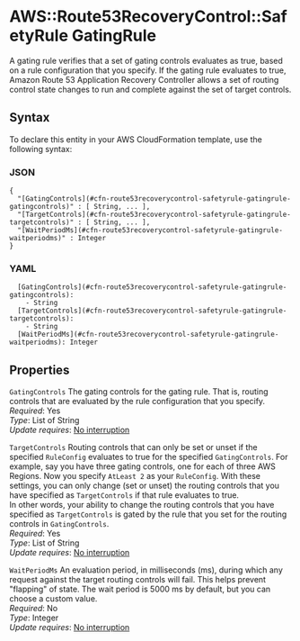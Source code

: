 # AWS::Route53RecoveryControl::SafetyRule GatingRule<a name="aws-properties-route53recoverycontrol-safetyrule-gatingrule"></a>

A gating rule verifies that a set of gating controls evaluates as true, based on a rule configuration that you specify\. If the gating rule evaluates to true, Amazon Route 53 Application Recovery Controller allows a set of routing control state changes to run and complete against the set of target controls\.

## Syntax<a name="aws-properties-route53recoverycontrol-safetyrule-gatingrule-syntax"></a>

To declare this entity in your AWS CloudFormation template, use the following syntax:

### JSON<a name="aws-properties-route53recoverycontrol-safetyrule-gatingrule-syntax.json"></a>

```
{
  "[GatingControls](#cfn-route53recoverycontrol-safetyrule-gatingrule-gatingcontrols)" : [ String, ... ],
  "[TargetControls](#cfn-route53recoverycontrol-safetyrule-gatingrule-targetcontrols)" : [ String, ... ],
  "[WaitPeriodMs](#cfn-route53recoverycontrol-safetyrule-gatingrule-waitperiodms)" : Integer
}
```

### YAML<a name="aws-properties-route53recoverycontrol-safetyrule-gatingrule-syntax.yaml"></a>

```
  [GatingControls](#cfn-route53recoverycontrol-safetyrule-gatingrule-gatingcontrols): 
    - String
  [TargetControls](#cfn-route53recoverycontrol-safetyrule-gatingrule-targetcontrols): 
    - String
  [WaitPeriodMs](#cfn-route53recoverycontrol-safetyrule-gatingrule-waitperiodms): Integer
```

## Properties<a name="aws-properties-route53recoverycontrol-safetyrule-gatingrule-properties"></a>

`GatingControls`  <a name="cfn-route53recoverycontrol-safetyrule-gatingrule-gatingcontrols"></a>
The gating controls for the gating rule\. That is, routing controls that are evaluated by the rule configuration that you specify\.  
*Required*: Yes  
*Type*: List of String  
*Update requires*: [No interruption](https://docs.aws.amazon.com/AWSCloudFormation/latest/UserGuide/using-cfn-updating-stacks-update-behaviors.html#update-no-interrupt)

`TargetControls`  <a name="cfn-route53recoverycontrol-safetyrule-gatingrule-targetcontrols"></a>
Routing controls that can only be set or unset if the specified `RuleConfig` evaluates to true for the specified `GatingControls`\. For example, say you have three gating controls, one for each of three AWS Regions\. Now you specify `AtLeast 2` as your `RuleConfig`\. With these settings, you can only change \(set or unset\) the routing controls that you have specified as `TargetControls` if that rule evaluates to true\.   
In other words, your ability to change the routing controls that you have specified as `TargetControls` is gated by the rule that you set for the routing controls in `GatingControls`\.  
*Required*: Yes  
*Type*: List of String  
*Update requires*: [No interruption](https://docs.aws.amazon.com/AWSCloudFormation/latest/UserGuide/using-cfn-updating-stacks-update-behaviors.html#update-no-interrupt)

`WaitPeriodMs`  <a name="cfn-route53recoverycontrol-safetyrule-gatingrule-waitperiodms"></a>
An evaluation period, in milliseconds \(ms\), during which any request against the target routing controls will fail\. This helps prevent "flapping" of state\. The wait period is 5000 ms by default, but you can choose a custom value\.  
*Required*: No  
*Type*: Integer  
*Update requires*: [No interruption](https://docs.aws.amazon.com/AWSCloudFormation/latest/UserGuide/using-cfn-updating-stacks-update-behaviors.html#update-no-interrupt)